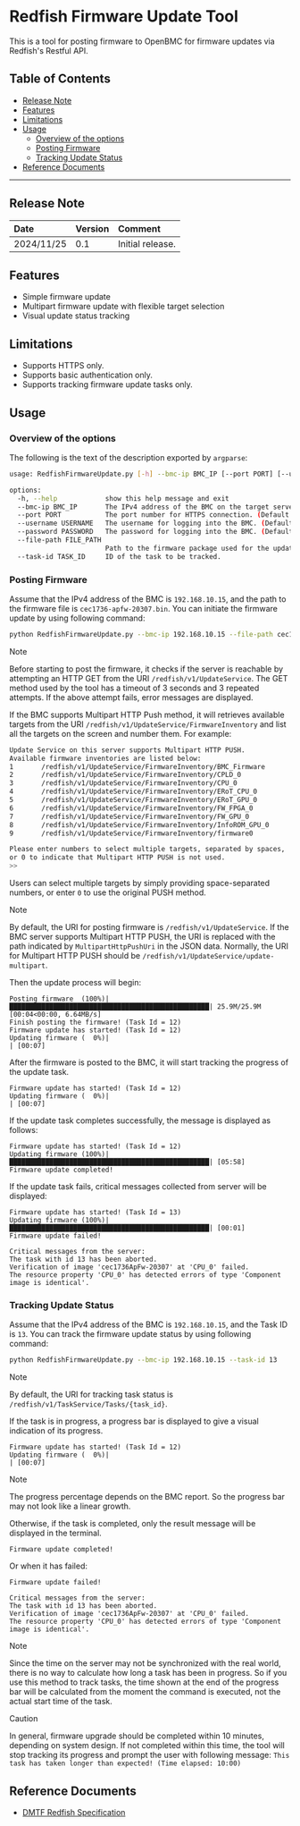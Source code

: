 # Redfish Firmware Update Tool

This is a tool for posting firmware to OpenBMC for firmware updates via Redfish's Restful API.

## Table of Contents
- [Release Note](#release-note)
- [Features](#features)
- [Limitations](#limitations)
- [Usage](#usage)
  - [Overview of the options](#overview-of-the-options)
  - [Posting Firmware](#posting-firmware)
  - [Tracking Update Status](#tracking-update-status)
- [Reference Documents](#reference-documents)

---

## Release Note
| Date | Version | Comment |
| :--- | :--- | :--- |
| 2024/11/25 | 0.1 | Initial release. |

## Features
- Simple firmware update
- Multipart firmware update with flexible target selection
- Visual update status tracking

## Limitations
- Supports HTTPS only.
- Supports basic authentication only.
- Supports tracking firmware update tasks only.

## Usage
### Overview of the options
The following is the text of the description exported by `argparse`:
```bash
usage: RedfishFirmwareUpdate.py [-h] --bmc-ip BMC_IP [--port PORT] [--username USERNAME] [--password PASSWORD] (--file-path FILE_PATH | --task-id TASK_ID)

options:
  -h, --help            show this help message and exit
  --bmc-ip BMC_IP       The IPv4 address of the BMC on the target server platform.
  --port PORT           The port number for HTTPS connection. (Default is 443)
  --username USERNAME   The username for logging into the BMC. (Default is "root")
  --password PASSWORD   The password for logging into the BMC. (Default is "0penBmc")
  --file-path FILE_PATH
                        Path to the firmware package used for the update.
  --task-id TASK_ID     ID of the task to be tracked.
```

### Posting Firmware
Assume that the IPv4 address of the BMC is `192.168.10.15`, and the path to the firmware file is `cec1736-apfw-20307.bin`.
You can initiate the firmware update by using following command:
```bash
python RedfishFirmwareUpdate.py --bmc-ip 192.168.10.15 --file-path cec1736-apfw-20307.bin
```

> [!NOTE]
> Before starting to post the firmware, it checks if the server is reachable by attempting an HTTP GET from the URI `/redfish/v1/UpdateService`.
> The GET method used by the tool has a timeout of 3 seconds and 3 repeated attempts. If the above attempt fails, error messages are displayed.

If the BMC supports Multipart HTTP Push method, it will retrieves available targets from the URI `/redfish/v1/UpdateService/FirmwareInventory`
and list all the targets on the screen and number them. For example:
```bash
Update Service on this server supports Multipart HTTP PUSH.
Available firmware inventories are listed below:
1       /redfish/v1/UpdateService/FirmwareInventory/BMC_Firmware
2       /redfish/v1/UpdateService/FirmwareInventory/CPLD_0
3       /redfish/v1/UpdateService/FirmwareInventory/CPU_0
4       /redfish/v1/UpdateService/FirmwareInventory/ERoT_CPU_0
5       /redfish/v1/UpdateService/FirmwareInventory/ERoT_GPU_0
6       /redfish/v1/UpdateService/FirmwareInventory/FW_FPGA_0
7       /redfish/v1/UpdateService/FirmwareInventory/FW_GPU_0
8       /redfish/v1/UpdateService/FirmwareInventory/InfoROM_GPU_0
9       /redfish/v1/UpdateService/FirmwareInventory/firmware0

Please enter numbers to select multiple targets, separated by spaces,
or 0 to indicate that Multipart HTTP PUSH is not used.
>>
```
Users can select multiple targets by simply providing space-separated numbers, or enter `0` to use the original PUSH method.

> [!Note]
> By default, the URI for posting firmware is `/redfish/v1/UpdateService`.
> If the BMC server supports Multipart HTTP PUSH, the URI is replaced with the path indicated by `MultipartHttpPushUri` in the JSON data.
> Normally, the URI for Multipart HTTP PUSH should be `/redfish/v1/UpdateService/update-multipart`.

Then the update process will begin:
```
Posting firmware  (100%)|██████████████████████████████████████████████████| 25.9M/25.9M [00:04<00:00, 6.64MB/s]
Finish posting the firmware! (Task Id = 12)
Firmware update has started! (Task Id = 12)
Updating firmware (  0%)|                                                  | [00:07]
```

After the firmware is posted to the BMC, it will start tracking the progress of the update task.
```
Firmware update has started! (Task Id = 12)
Updating firmware (  0%)|                                                  | [00:07]
```

If the update task completes successfully, the message is displayed as follows:
```
Firmware update has started! (Task Id = 12)
Updating firmware (100%)|██████████████████████████████████████████████████| [05:58]
Firmware update completed!
```

If the update task fails, critical messages collected from server will be displayed:
```
Firmware update has started! (Task Id = 13)
Updating firmware (100%)|██████████████████████████████████████████████████| [00:01]
Firmware update failed!

Critical messages from the server:
The task with id 13 has been aborted.
Verification of image 'cec1736ApFw-20307' at 'CPU_0' failed.
The resource property 'CPU_0' has detected errors of type 'Component image is identical'.
```

### Tracking Update Status
Assume that the IPv4 address of the BMC is `192.168.10.15`, and the Task ID is `13`.
You can track the firmware update status by using following command:
```bash
python RedfishFirmwareUpdate.py --bmc-ip 192.168.10.15 --task-id 13
```

> [!Note]
> By default, the URI for tracking task status is `/redfish/v1/TaskService/Tasks/{task_id}`.

If the task is in progress, a progress bar is displayed to give a visual indication of its progress.
```
Firmware update has started! (Task Id = 12)
Updating firmware (  0%)|                                                  | [00:07]
```

> [!NOTE]
> The progress percentage depends on the BMC report. So the progress bar may not look like a linear growth.

Otherwise, if the task is completed, only the result message will be displayed in the terminal.
```
Firmware update completed!
```
Or when it has failed:
```
Firmware update failed!

Critical messages from the server:
The task with id 13 has been aborted.
Verification of image 'cec1736ApFw-20307' at 'CPU_0' failed.
The resource property 'CPU_0' has detected errors of type 'Component image is identical'.
```

> [!NOTE]
> Since the time on the server may not be synchronized with the real world, there is no way to calculate how long a task has been in progress.
> So if you use this method to track tasks, the time shown at the end of the progress bar will be calculated from the moment the command is executed, not the actual start time of the task.

> [!CAUTION]
> In general, firmware upgrade should be completed within 10 minutes, depending on system design.
> If not completed within this time, the tool will stop tracking its progress and prompt the user with following message:
> ```This task has taken longer than expected! (Time elapsed: 10:00)```

## Reference Documents
- <a href="https://www.dmtf.org/sites/default/files/standards/documents/DSP0266_1.21.0.pdf">DMTF Redfish Specification</a>
